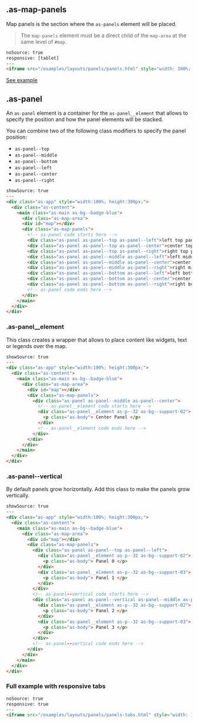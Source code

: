 ## .as-map-panels

Map panels is the section where the `as-panels` element will be placed.

> The `map-panels` element must be a direct child of the `map-area` at the same level of `#map`.


```html
noSource: true
responsive: [tablet]
---
<iframe src="/examples/layouts/panels/panels.html" style="width: 100%; height: 100%;">
```
[See example](/developers/airship/examples/#example-basic-panels)

## .as-panel

An `as-panel` element is a container for the `as-panel__element` that allows to specify the position and how the panel elements will be stacked.

You can combine two of the following class modifiers to specify the panel position:

- `as-panel--top`
- `as-panel--middle`
- `as-panel--bottom`
- `as-panel--left`
- `as-panel--center`
- `as-panel--right`


```html
showSource: true
---
<div class="as-app" style="width:100%; height:300px;">
  <div class="as-content">
    <main class="as-main as-bg--badge-blue">
      <div class="as-map-area">
      <div id="map"></div>
      <div class="as-map-panels">
        <!-- as-panel code starts here -->
        <div class="as-panel as-panel--top as-panel--left">left top panel</div>
        <div class="as-panel as-panel--top as-panel--center">center top panel</div>
        <div class="as-panel as-panel--top as-panel--right">right top panel</div>
        <div class="as-panel as-panel--middle as-panel--left">left middle panel</div>
        <div class="as-panel as-panel--middle as-panel--center">center middle panel</div>
        <div class="as-panel as-panel--middle as-panel--right">right middle panel</div>
        <div class="as-panel as-panel--bottom as-panel--left">left bottom panel</div>
        <div class="as-panel as-panel--bottom as-panel--center">center bottom panel</div>
        <div class="as-panel as-panel--bottom as-panel--right">right bottom panel</div>
        <!-- as-panel code ends here -->
      </div>
    </main>
  </div>
</div>
```

### .as-panel__element

This class creates a wrapper that allows to place content like widgets, text or legends over the map.


```html
showSource: true
---
<div class="as-app" style="width:100%; height:300px;">
  <div class="as-content">
    <main class="as-main as-bg--badge-blue">
      <div class="as-map-area">
        <div id="map"></div>
        <div class="as-map-panels">
          <div class="as-panel as-panel--middle as-panel--center">
            <!-- as-panel__element code starts here -->
            <div class="as-panel__element as-p--32 as-bg--support-02">
              <p class="as-body"> Center Panel </p>
            </div>
            <!-- as-panel__element code ends here -->
          </div>
        </div>
      </div>
    </main>
  </div>
</div>
```


### .as-panel--vertical

By default panels grow horizontally. Add this class to make the panels grow vertically.

```html
showSource: true
---
<div class="as-app" style="width:100%; height:300px;">
  <div class="as-content">
    <main class="as-main as-bg--badge-blue">
      <div class="as-map-area">
        <div id="map"></div>
        <div class="as-map-panels">
          <div class="as-panel as-panel--top as-panel--left">
            <div class="as-panel__element as-p--32 as-bg--support-02">
              <p class="as-body"> Panel 0 </p>
            </div>
            <div class="as-panel__element as-p--32 as-bg--support-03">
              <p class="as-body"> Panel 1 </p>
            </div>
          </div>
          <!-- as-panel--vertical code starts here -->
          <div class="as-panel as-panel--vertical as-panel--middle as-panel--right">
            <div class="as-panel__element as-p--32 as-bg--support-02">
              <p class="as-body"> Panel 2 </p>
            </div>
            <div class="as-panel__element as-p--32 as-bg--support-03">
              <p class="as-body"> Panel 3 </p>
            </div>
          </div>
          <!-- as-panel--vertical code ends here -->
        </div>
      </div>
    </main>
  </div>
</div>
```

### Full example with responsive tabs

```html
noSource: true
responsive: true
---
<iframe src="/examples/layouts/panels/panels-tabs.html" style="width: 100%; height: 100%;">
```
